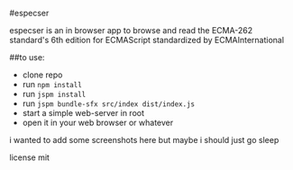 #especser

especser is an in browser app to browse and read the ECMA-262 standard's 6th edition for ECMAScript standardized by ECMAInternational

##to use:

- clone repo
- run `npm install`
- run `jspm install`
- run `jspm bundle-sfx src/index dist/index.js`
- start a simple web-server in root
- open it in your web browser or whatever

i wanted to add some screenshots here but maybe i should just go sleep

license mit
